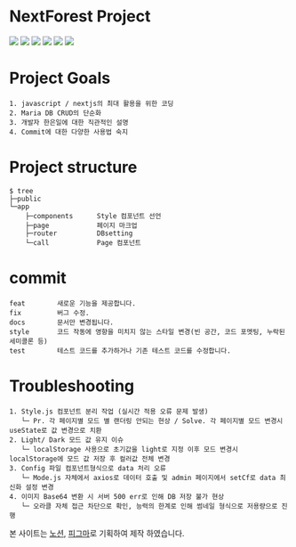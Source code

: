 # NextForest Project
<img src="https://img.shields.io/badge/Vercel-000000?style=flat&logo=vercel&logoColor=white" /> <img src="https://img.shields.io/badge/Nextjs-000000?style=flat&logo=Next.js&logoColor=white" /> <img src="https://img.shields.io/badge/HTML5-E34F26?style=flat&logo=HTML5&logoColor=white" /> <img src="https://img.shields.io/badge/JAVASCRIPT-007396?style=flat&logo=Javascript&logoColor=white" /> <img src="https://img.shields.io/badge/Oracle Cloud-F80000?style=flat&logo=Oracle&logoColor=white" />  <img src="https://img.shields.io/badge/Maria DB-003545?style=flat&logo=MariaDB&logoColor=white" />

# Project Goals
```
1. javascript / nextjs의 최대 활용을 위한 코딩
2. Maria DB CRUD의 단순화
3. 개발자 한은일에 대한 직관적인 설명
4. Commit에 대한 다양한 사용법 숙지
```

# Project structure
```
$ tree
├─public
└─app
    ├─components      Style 컴포넌트 선언
    ├─page            페이지 마크업
    ├─router          DBsetting
    └─call            Page 컴포넌트
```


# commit 
```
feat        새로운 기능을 제공합니다.
fix         버그 수정.
docs        문서만 변경됩니다.
style       코드 작동에 영향을 미치지 않는 스타일 변경(빈 공간, 코드 포멧팅, 누락된 세미콜론 등)
test        테스트 코드를 추가하거나 기존 테스트 코드를 수정합니다.
```

# Troubleshooting 
```
1. Style.js 컴포넌트 분리 작업 (실시간 적용 오류 문제 발생) 
   └─ Pr. 각 페이지별 모드 별 랜더링 안되는 현상 / Solve. 각 페이지별 모드 변경시 useState로 값 변경으로 치환
2. Light/ Dark 모드 값 유지 이슈
   └─ localStorage 사용으로 초기값을 light로 지정 이후 모드 변경시 localStorage에 모드 값 저장 후 컬러값 전체 변경
3. Config 파일 컴포넌트형식으로 data 처리 오류
   └─ Mode.js 자체에서 axios로 데이터 호출 및 admin 페이지에서 setCf로 data 최신화 설정 변경
4. 이미지 Base64 변환 시 서버 500 err로 인해 DB 저장 불가 현상
   └─ 오라클 자체 접근 차단으로 확인, 능력의 한계로 인해 썸네일 형식으로 저용량으로 진행
```

본 사이트는 [노션](https://www.notion.so/wh-pf/White-lim-Portfolio-32cc6df132924daa9fc6a84d2c324394?pvs=4), [피그마](https://www.figma.com/file/oRD3RO6wSxDyf6KeLGedNT/White-Forest?type=design&node-id=0%3A1&mode=design&t=zUQrERcn7wXtvjO8-1)로 기획하여 제작 하였습니다.
